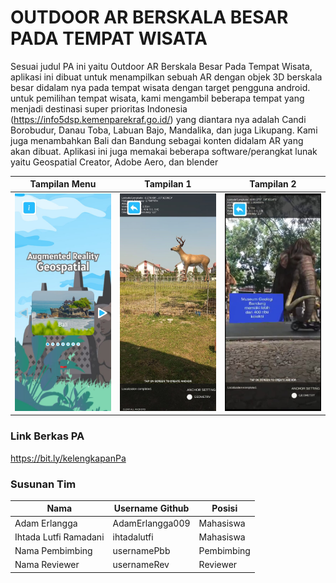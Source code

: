 # OUTDOOR AR BERSKALA BESAR PADA TEMPAT WISATA

Sesuai judul PA ini yaitu Outdoor AR Berskala Besar Pada Tempat Wisata, aplikasi ini dibuat untuk menampilkan sebuah AR dengan objek 3D berskala besar didalam nya pada tempat wisata dengan target pengguna android. untuk pemilihan tempat wisata, kami mengambil beberapa tempat yang menjadi destinasi super prioritas Indonesia (https://info5dsp.kemenparekraf.go.id/)
yang diantara nya adalah Candi Borobudur, Danau Toba, Labuan Bajo, Mandalika, dan juga Likupang. Kami juga menambahkan Bali dan Bandung sebagai konten didalam AR yang akan dibuat. Aplikasi ini juga memakai beberapa software/perangkat lunak yaitu Geospatial Creator, Adobe Aero, dan blender

Tampilan Menu                         | Tampilan 1                             | Tampilan 2
--------------------------------------------|--------------------------------------------|--------------------------------------------
<img src="screenshots/Pic1.jpg" width="200">|<img src="screenshots/Pic2.jpg" width="200">|<img src="screenshots/Pic3.jpg" width="200">

### Link Berkas PA

https://bit.ly/kelengkapanPa

### Susunan Tim

Nama            | Username Github | Posisi
----------------|-----------------|-----------
Adam Erlangga | AdamErlangga009    | Mahasiswa
Ihtada Lutfi Ramadani | ihtadalutfi    | Mahasiswa
Nama Pembimbing | usernamePbb     | Pembimbing
Nama Reviewer   | usernameRev     | Reviewer

